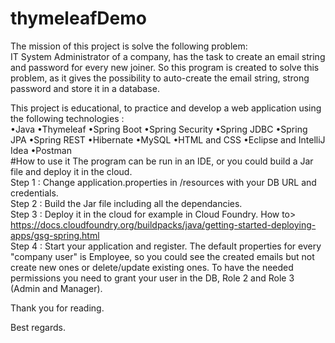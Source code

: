 # thymeleafDemo
The mission of this project is solve the following problem:
<br/>
IT System Administrator of a company, has the task to create an email string and password for every new joiner.
So this program is created to solve this problem, as it gives the possibility to auto-create the email string, strong password and store it in a database. 
<br/>

This project is educational, to practice and develop a web application using the following technologies :
<br/>
•Java
•Thymeleaf
•Spring Boot
•Spring Security
•Spring JDBC
•Spring JPA
•Spring REST
•Hibernate
•MySQL
•HTML and CSS
•Eclipse and IntelliJ Idea
•Postman
<br/>
#How to use it
The program can be run in an IDE, or you could build a Jar file and deploy it in the cloud.
<br/>
Step 1 : Change application.properties in /resources with your DB URL and credentials.<br/>
Step 2 : Build the Jar file including all the dependancies.<br/>
Step 3 : Deploy it in the cloud for example in Cloud Foundry. How to> https://docs.cloudfoundry.org/buildpacks/java/getting-started-deploying-apps/gsg-spring.html <br/>
Step 4 : Start your application and register. The default properties for every "company user" is Employee, so you could see the created emails but not create new ones or delete/update existing ones. To have the needed permissions you need to grant your user in the DB, Role 2 and Role 3 (Admin and Manager).<br/>

Thank you for reading.<br/>

Best regards.<br/>
